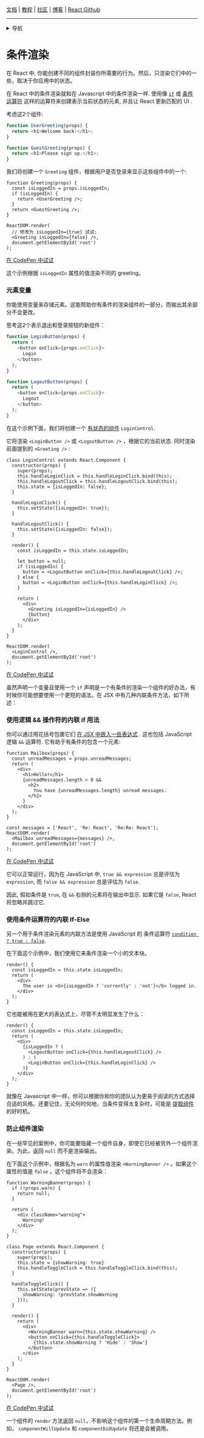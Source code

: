 [文档](/cn/docs/hello-world.md) | [教程](/cn/tutorial/tutorial.md) | [社区](/cn/community/support.md) | [博客](/cn/_posts/2017-04-07-react-v15.5.0.md) | [React Github](https://facebook.github.io/react/)

---
<details>
  <summary>导航</summary>

#### 快速入门

* [安装](/cn/docs/installation.md)
* [Hello World](/cn/docs/hello-world.md")
* [JSX 介绍](/cn/docs/introducing-jsx.md)
* [渲染元素](/cn/docs/rendering-elements.md)
* [组件和Props](/cn/docs/components-and-props.md)
* [State和生命周期](/cn/docs/state-and-lifecycle.md)
* [事件处理](/cn/docs/handling-events.md)
* [**`条件渲染`**](/cn/docs/conditional-rendering.md)
* [列表和键](/cn/docs/lists-and-keys.md)
* [表单](/cn/docs/forms.md)
* [状态提升](/cn/docs/lifting-state-up.md)
* [组合 vs 继承](/cn/docs/composition-vs-inheritance.md)
* [用 React 思考](/cn/docs/thinking-in-react.md)

#### 高级教程

* [深入JSX](/cn/docs/jsx-in-depth.md)
* [使用 PropTypes 做类型检查](/cn/docs/typechecking-with-proptypes.md)
* [Refs 和 DOM](/cn/docs/refs-and-the-dom.md)
* [不可控组件](/cn/docs/uncontrolled-components.md)
* [性能优化](/cn/docs/optimizing-performance.md)
* [不使用 ES6 的 React](/cn/docs/react-without-es6.md)
* [不使用 JSX 的 React](/cn/docs/react-without-jsx.md)
* [一致性比较（Reconciliation）](/cn/docs/reconciliation.md)
* [上下文（Context）](/cn/docs/context.md)
* [Web Components](/cn/docs/web-components.md)
* [高阶组件](/cn/docs/higher-order-components.md)
* [与其它类库集成](/cn/docs/integrating-with-other-libraries.md)

#### 参考

* [React](/cn/docs/react-api.md)
* [React.Component](/cn/docs/react-component.md)
* [ReactDOM](/cn/docs/react-dom.md)
* [ReactDOMServer](/cn/docs/react-dom-server.md)
* [DOM 元素](/cn/docs/dom-elements.md)
* [合成事件（SyntheticEvent）](/cn/docs/events.md)

#### 贡献

* [如何贡献](/cn/contributing/how-to-contribute.md)
* [代码库概述](/cn/contributing/codebase-overview.md)
* [实现说明](/cn/contributing/implementation-notes.md)
* [设计原则](/cn/contributing/design-principles.md)


</details>

# 条件渲染

在 React 中, 你能创建不同的组件封装你所需要的行为。然后，只渲染它们中的一些，取决于你应用中的状态。

在 React 中的条件渲染就和在 Javascript 中的条件渲染一样. 使用像 [`if`](https://developer.mozilla.org/en-US/docs/Web/JavaScript/Reference/Statements/if...else) 或 [条件运算符](https://developer.mozilla.org/en/docs/Web/JavaScript/Reference/Operators/Conditional_Operator) 这样的运算符来创建表示当前状态的元素, 并且让 React 更新匹配的 UI .

考虑这2个组件:

```js
function UserGreeting(props) {
  return <h1>Welcome back!</h1>;
}

function GuestGreeting(props) {
  return <h1>Please sign up.</h1>;
}
```

我们将创建一个 `Greeting` 组件，根据用户是否登录来显示这些组件中的一个:

```javascript{3-7,11,12}
function Greeting(props) {
  const isLoggedIn = props.isLoggedIn;
  if (isLoggedIn) {
    return <UserGreeting />;
  }
  return <GuestGreeting />;
}

ReactDOM.render(
  // 修改为 isLoggedIn={true} 试试:
  <Greeting isLoggedIn={false} />,
  document.getElementById('root')
);
```

[在 CodePen 中试试](https://codepen.io/gaearon/pen/ZpVxNq?editors=0011)

这个示例根据 `isLoggedIn` 属性的值渲染不同的 greeting。

### 元素变量

你能使用变量来存储元素。这能帮助你有条件的渲染组件的一部分，而输出其余部分不会更改。

思考这2个表示退出和登录按钮的新组件：

```js
function LoginButton(props) {
  return (
    <button onClick={props.onClick}>
      Login
    </button>
  );
}

function LogoutButton(props) {
  return (
    <button onClick={props.onClick}>
      Logout
    </button>
  );
}
```

在这个示例下面，我们将创建一个 [有状态的组件](/cn/docs/state-and-lifecycle.md#adding-local-state-to-a-class) `LoginControl`.

它将渲染 `<LoginButton />` 或 `<LogoutButton />` ，根据它的当前状态. 同时渲染前面提到的 `<Greeting />` :

```javascript{20-25,29,30}
class LoginControl extends React.Component {
  constructor(props) {
    super(props);
    this.handleLoginClick = this.handleLoginClick.bind(this);
    this.handleLogoutClick = this.handleLogoutClick.bind(this);
    this.state = {isLoggedIn: false};
  }

  handleLoginClick() {
    this.setState({isLoggedIn: true});
  }

  handleLogoutClick() {
    this.setState({isLoggedIn: false});
  }

  render() {
    const isLoggedIn = this.state.isLoggedIn;

    let button = null;
    if (isLoggedIn) {
      button = <LogoutButton onClick={this.handleLogoutClick} />;
    } else {
      button = <LoginButton onClick={this.handleLoginClick} />;
    }

    return (
      <div>
        <Greeting isLoggedIn={isLoggedIn} />
        {button}
      </div>
    );
  }
}

ReactDOM.render(
  <LoginControl />,
  document.getElementById('root')
);
```

[在 CodePen 中试试](https://codepen.io/gaearon/pen/QKzAgB?editors=0010)

虽然声明一个变量且使用一个 `if` 声明是一个有条件的渲染一个组件的好办法，有时候你可能想要使用一个更短的语法。在 JSX 中有几种内联条件方法，如下所述：

### 使用逻辑 && 操作符的内联 if 用法

你可以通过用花括号包裹它们 [在 JSX 中嵌入一些表达式](/cn/docs/introducing-jsx.md#embedding-expressions-in-jsx) . 这也包括 JavaScript 逻辑 `&&` 运算符. 它有助于有条件的包含一个元素:

```js{6-10}
function Mailbox(props) {
  const unreadMessages = props.unreadMessages;
  return (
    <div>
      <h1>Hello!</h1>
      {unreadMessages.length > 0 &&
        <h2>
          You have {unreadMessages.length} unread messages.
        </h2>
      }
    </div>
  );
}

const messages = ['React', 'Re: React', 'Re:Re: React'];
ReactDOM.render(
  <Mailbox unreadMessages={messages} />,
  document.getElementById('root')
);
```

[在 CodePen 中试试](https://codepen.io/gaearon/pen/ozJddz?editors=0010)

它可以正常运行，因为在 JavaScript 中, `true && expression` 总是评估为 `expression`, 而 `false && expression` 总是评估为 `false`.

因此, 假如条件是 `true`, 在 `&&` 右侧的元素将在输出中显示. 如果它是 `false`, React 将忽略并跳过它.

### 使用条件运算符的内联 If-Else 

另一个用于条件渲染元素的内联方法是使用 JavaScript 的 条件运算符 [`condition ? true : false`](https://developer.mozilla.org/en/docs/Web/JavaScript/Reference/Operators/Conditional_Operator).

在下面这个示例中，我们使用它来条件渲染一个小的文本块。

```javascript{5}
render() {
  const isLoggedIn = this.state.isLoggedIn;
  return (
    <div>
      The user is <b>{isLoggedIn ? 'currently' : 'not'}</b> logged in.
    </div>
  );
}
```

它也能被用在更大的表达式上，尽管不太明显发生了什么：

```js{5,7,9}
render() {
  const isLoggedIn = this.state.isLoggedIn;
  return (
    <div>
      {isLoggedIn ? (
        <LogoutButton onClick={this.handleLogoutClick} />
      ) : (
        <LoginButton onClick={this.handleLoginClick} />
      )}
    </div>
  );
}
```
就像在 Javascript 中一样，你可以根据你和你的团队认为更易于阅读的方式选择合适的风格。还要记住，无论何时何地，当条件变得太复杂时，可能是 [提取组件](/cn/docs/components-and-props.md#extracting-components) 的好时机。

### 防止组件渲染

在一些罕见的案例中，你可能要隐藏一个组件自身，即使它已经被另外一个组件渲染。为此，返回 `null` 而不是渲染输出。

在下面这个示例中，根据名为 `warn` 的属性值渲染 `<WarningBanner />` 。如果这个属性的值是 `false` ，这个组件将不会渲染：

```javascript{2-4,29}
function WarningBanner(props) {
  if (!props.warn) {
    return null;
  }

  return (
    <div className="warning">
      Warning!
    </div>
  );
}

class Page extends React.Component {
  constructor(props) {
    super(props);
    this.state = {showWarning: true}
    this.handleToggleClick = this.handleToggleClick.bind(this);
  }

  handleToggleClick() {
    this.setState(prevState => ({
      showWarning: !prevState.showWarning
    }));
  }

  render() {
    return (
      <div>
        <WarningBanner warn={this.state.showWarning} />
        <button onClick={this.handleToggleClick}>
          {this.state.showWarning ? 'Hide' : 'Show'}
        </button>
      </div>
    );
  }
}

ReactDOM.render(
  <Page />,
  document.getElementById('root')
);
```

[在 CodePen 中试试](https://codepen.io/gaearon/pen/Xjoqwm?editors=0010)

一个组件的 `render` 方法返回 `null`，不影响这个组件的第一个生命周期方法。例如， `componentWillUpdate` 和 `componentDidUpdate` 将还是会被调用。
